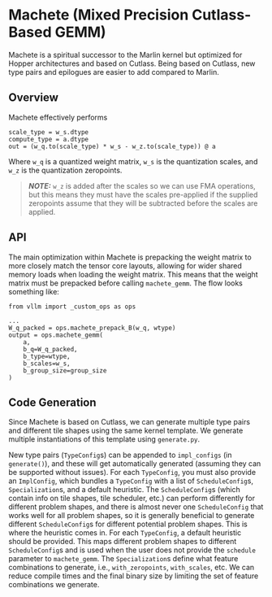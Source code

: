 # Machete (Mixed Precision Cutlass-Based GEMM)

Machete is a spiritual successor to the Marlin kernel but optimized for Hopper architectures and based on Cutlass. Being based on Cutlass, new type pairs and epilogues are easier to add compared to Marlin.

## Overview

Machete effectively performs

```
scale_type = w_s.dtype
compute_type = a.dtype
out = (w_q.to(scale_type) * w_s - w_z.to(scale_type)) @ a
```

Where `w_q` is a quantized weight matrix, `w_s` is the quantization scales, and
`w_z` is the quantization zeropoints.

> **_NOTE:_**  `w_z` is added after the scales so we can
use FMA operations, but this means they must have the scales pre-applied if the
supplied zeropoints assume that they will be subtracted before the scales are
applied.

## API

The main optimization within Machete is prepacking the weight matrix to more closely match the tensor core layouts, allowing for wider shared memory loads when loading the weight matrix. This means that the weight matrix must be prepacked before calling `machete_gemm`. The flow looks something like:

```
from vllm import _custom_ops as ops

...
W_q_packed = ops.machete_prepack_B(w_q, wtype)
output = ops.machete_gemm(
    a,
    b_q=W_q_packed,
    b_type=wtype,
    b_scales=w_s,
    b_group_size=group_size
)
```

## Code Generation

Since Machete is based on Cutlass, we can generate multiple type pairs and different tile shapes using the same kernel template. We generate multiple instantiations of this template using `generate.py`.

New type pairs (`TypeConfig`s) can be appended to `impl_configs` (in `generate()`), and these will get automatically generated (assuming they can be supported without issues). For each `TypeConfig`, you must also provide an `ImplConfig`, which bundles a `TypeConfig` with a list of `ScheduleConfig`s, `Specialization`s, and a default heuristic. The `ScheduleConfig`s (which contain info on tile shapes, tile scheduler, etc.) can perform differently for different problem shapes, and there is almost never one `ScheduleConfig` that works well for all problem shapes, so it is generally beneficial to generate different `ScheduleConfig`s for different potential problem shapes. This is where the heuristic comes in. For each `TypeConfig`, a default heuristic should be provided. This maps different problem shapes to different `ScheduleConfig`s and is used when the user does not provide the `schedule` parameter to `machete_gemm`. The `Specialization`s define what feature combinations to generate, i.e., `with_zeropoints`, `with_scales`, etc. We can reduce compile times and the final binary size by limiting the set of feature combinations we generate.